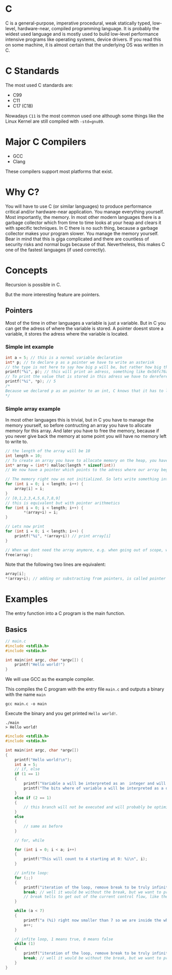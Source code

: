 # C

C is a general-purpose, imperative procedural, weak statically typed, low-level, hardware-near, compiled programming language. It is probably the widest used language and is mostly used to build low-level performance intensive programs like operating systems, device drivers. If you read this on some machine, it is almost certain that the underlying OS was written in C.

# C Standards

The most used C standards are:

* C99
* C11
* C17 (C18)

Nowadays `C11` is the most common used one although some things like the Linux Kernel are still compiled with `-std=gnu89`.

# Major C Compilers

* GCC
* Clang

These compilers support most platforms that exist.

# Why C?

You will have to use C (or similar languages) to produce performance critical and/or hardware-near application. You manage everything yourself. Most importantly, the memory. In most other modern languages there is a garbage collector which from time to time looks at your heap and clears it with specific techniques. In C there is no such thing, because a garbage collector makes your program slower. You manage the memory yourself. Bear in mind that this is giga complicated and there are countless of security risks and normal bugs because of that. Nevertheless, this makes C one of the fastest languages (if used correctly).

# Concepts

Recursion is possible in C.

But the more interesting feature are pointers.

## Pointers

Most of the time in other languages a variable is just a variable. But in C you can get the adress of where the variable is stored. A pointer doesnt store a variable, it stores the adress where the variable is located.

### Simple int example

```c
int a = 5; // this is a normal variable declaration
int* p; // to declare p as a pointer we have to write an asterisk
// the type is not here to say how big p will be, but rather how big the type will be to which the pointer will be pointing. The pointer itself will be the length of the adress, so 32/64 bit depending on the machine.
printf("%i", p); // this will print an adress, something like 0x56fc76ab
// To print the value that is stored in this adress we have to dereference the pointer.
printf("%i", *p); // 5
/*
Because we declared p as an pointer to an int, C knows that it has to look at the 32 bits from this adress on and interpret those 32 bit as an integer.
*/
```

### Simple array example

In most other languages this is trivial, but in C you have to manage the memory yourself, so before contructing an array you have to allocate memory for this array. And later you have to free the memory, because if you never give back the memory at some point you will have no memory left to write to.

```c
// the length of the array will be 10
int length = 10;
// To create an array you have to allocate memory on the heap, you have to specify how much memory you want to allocate. In this case we want to allocate an array for 10 integers. An integer is sizeof(int) big, which varies but in most cases is 4 byte. So in this case the compiler would allocate 10*4=40 bytes of uninitilized/free memory and it return a pointer to the beginning of the memory space. 
int* array = (int*) malloc(length * sizeof(int))
// We now have a pointer which points to the adress where our array begins.

// The memory right now as not initialized. So lets write something into it.
for (int i = 0; i < length; i++) {
    array[i] = i;
}
// [0,1,2,3,4,5,6,7,8,9]
// this is equivalent but with pointer arithmetics
for (int i = 0; i < length; i++) {
        *(array+i) = i;
}

// Lets now print
for (int i = 0; i < length; i++) {
    printf("%i", *(array+i)) // print array[i]
}

// When we dont need the array anymore, e.g. when going out of scope, we have to free the pointer pointing at the array, so the C compiler knows that it can use the memory for other things. Never freeing will cause memory leaks when writing any application which is not 10 lines long.
free(array);
```

Note that the following two lines are equivalent:
```c
array[i];
*(array+i); // adding or substracting from pointers, is called pointer arithmetics
```

# Examples

The entry function into a C program is the main function.

## Basics

```c
// main.c
#include <stdlib.h>
#include <stdio.h>

int main(int argc, char *argv[]) {
    printf("Hello world!")
}
```

We will use GCC as the example compiler.

This compiles the C program with the entry file `main.c` and outputs a binary with the name `main`
```shell
gcc main.c -o main
```

Execute the binary and you get printed `Hello world!`.

```shell
./main
> Hello world!
```

```c
#include <stdlib.h>
#include <stdio.h>

int main(int argc, char *argv[])
{
    printf("Hello world!\n");
    int a = 5;
    // if, else
    if (1 == 1)
    {
        printf("Variable a will be interpreted as an  integer and will get printed here: %i\n", a);
        printf("The bits where of variable a will be interpreted as a double (see IEEE floating numbers) and will get printed here: %f\n", a);
    }
    else if (2 == 1)
    {
        // this branch will not be executed and will probably be optimized away by the C compiler, because our of contains an constant expression.
    }
    else
    {
        // same as before
    }

    // for, while

    for (int i = 0; i < a; i++)
    {
        printf("This will count to 4 starting at 0: %i\n", i);
    }

    // infite loop:
    for (;;)
    {
        printf("iteration of the loop, remove break to be truly infinite.\n");
        break; // well it would be without the break, but we want to program to continue;
        // break tells to get out of the current control flow, like the following: for, while, switch
    }

    while (a < 7)
    {
        printf("a (%i) right now smaller than 7 so we are inside the while loop.\n", a);
        a++;
    }

    // infite loop, 1 means true, 0 means false
    while (1)
    {
        printf("iteration of the loop, remove break to be truly infinite.\n");
        break; // well it would be without the break, but we want to program to continue;
    }
}
```